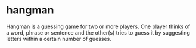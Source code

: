 # hangman
Hangman is a guessing game for two or more players. One player thinks of a word, phrase or sentence and the other(s) tries to guess it by suggesting letters within a certain number of guesses.
